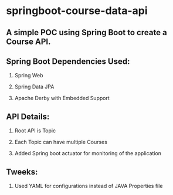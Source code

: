 # springboot-course-data-api

A simple POC using Spring Boot to create a Course API.
----------------------------------------------------

Spring Boot Dependencies Used:
------------------------------  
  1. Spring Web
  
  2. Spring Data JPA
  
  3. Apache Derby with Embedded Support
  
  
API Details:
------------
  1. Root API is Topic

  2. Each Topic can have multiple Courses

  3. Added Spring boot actuator for monitoring of the application

Tweeks:
--------
  1. Used YAML for configurations instead of JAVA Properties file
